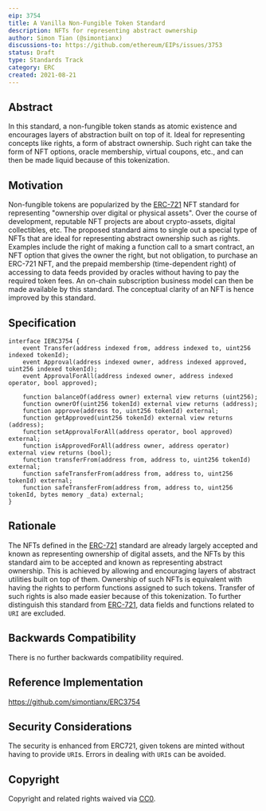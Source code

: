 ```yaml
---
eip: 3754
title: A Vanilla Non-Fungible Token Standard
description: NFTs for representing abstract ownership
author: Simon Tian (@simontianx)
discussions-to: https://github.com/ethereum/EIPs/issues/3753
status: Draft
type: Standards Track
category: ERC
created: 2021-08-21
---
```


## Abstract
In this standard, a non-fungible token stands as atomic existence and encourages layers of abstraction built on top of it. Ideal for representing concepts like rights, a form of abstract ownership. Such right can take the form of NFT options, oracle membership, virtual coupons, etc., and can then be made liquid because of this tokenization.

## Motivation
Non-fungible tokens are popularized by the [ERC-721](./eip-721.md) NFT standard for representing "ownership over digital or physical assets". Over the course of development, reputable NFT projects are about crypto-assets, digital collectibles, etc. The proposed standard aims to single out a special type of NFTs that are ideal for representing abstract ownership such as rights. Examples include the right of making a function call to a smart contract, an NFT option that gives the owner the right, but not obligation, to purchase an ERC-721 NFT, and the prepaid membership (time-dependent right) of accessing to data feeds provided by oracles without having to pay the required token fees. An on-chain subscription business model can then be made available by this standard. The conceptual clarity of an NFT is hence improved by this standard.

## Specification
```
interface IERC3754 {
    event Transfer(address indexed from, address indexed to, uint256 indexed tokenId);
    event Approval(address indexed owner, address indexed approved, uint256 indexed tokenId);
    event ApprovalForAll(address indexed owner, address indexed operator, bool approved);

    function balanceOf(address owner) external view returns (uint256);
    function ownerOf(uint256 tokenId) external view returns (address);
    function approve(address to, uint256 tokenId) external;
    function getApproved(uint256 tokenId) external view returns (address);
    function setApprovalForAll(address operator, bool approved) external;
    function isApprovedForAll(address owner, address operator) external view returns (bool);
    function transferFrom(address from, address to, uint256 tokenId) external;
    function safeTransferFrom(address from, address to, uint256 tokenId) external;
    function safeTransferFrom(address from, address to, uint256 tokenId, bytes memory _data) external;
}
```

## Rationale
The NFTs defined in the [ERC-721](./eip-721.md) standard are already largely accepted and known as representing ownership of digital assets, and the NFTs by this standard aim to be accepted and known as representing abstract ownership. This is achieved by allowing and encouraging layers of abstract utilities built on top of them. Ownership of such NFTs is equivalent with having the rights to perform functions assigned to such tokens. Transfer of such rights is also made easier because of this tokenization. To further distinguish this standard from [ERC-721](./eip-721.md), data fields and functions related to `URI` are excluded.

## Backwards Compatibility
There is no further backwards compatibility required.

## Reference Implementation
https://github.com/simontianx/ERC3754

## Security Considerations
The security is enhanced from ERC721, given tokens are minted without having to provide `URI`s. Errors in dealing with `URI`s can be avoided.

## Copyright
Copyright and related rights waived via [CC0](https://creativecommons.org/publicdomain/zero/1.0/).
